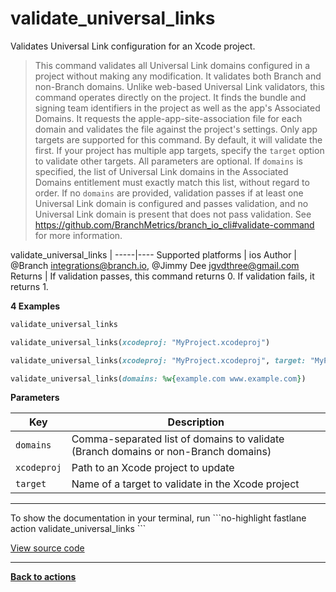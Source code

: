 # validate_universal_links


Validates Universal Link configuration for an Xcode project.




> This command validates all Universal Link domains configured in a project without making any
modification. It validates both Branch and non-Branch domains. Unlike web-based Universal
Link validators, this command operates directly on the project. It finds the bundle and
signing team identifiers in the project as well as the app's Associated Domains. It requests
the apple-app-site-association file for each domain and validates the file against the
project's settings.
Only app targets are supported for this command. By default, it will validate the first.
If your project has multiple app targets, specify the `target` option to validate other
targets.
All parameters are optional. If `domains` is specified, the list of Universal Link domains in
the Associated Domains entitlement must exactly match this list, without regard to order. If
no `domains` are provided, validation passes if at least one Universal Link domain is
configured and passes validation, and no Universal Link domain is present that does not pass
validation.
See https://github.com/BranchMetrics/branch_io_cli#validate-command for more information.



validate_universal_links |
-----|----
Supported platforms | ios
Author | @Branch <integrations@branch.io>, @Jimmy Dee <jgvdthree@gmail.com>
Returns | If validation passes, this command returns 0. If validation fails, it returns 1.



**4 Examples**

```ruby
validate_universal_links
```

```ruby
validate_universal_links(xcodeproj: "MyProject.xcodeproj")
```

```ruby
validate_universal_links(xcodeproj: "MyProject.xcodeproj", target: "MyProject")
```

```ruby
validate_universal_links(domains: %w{example.com www.example.com})
```





**Parameters**

Key | Description
----|------------
  `domains` | Comma-separated list of domains to validate (Branch domains or non-Branch domains)
  `xcodeproj` | Path to an Xcode project to update
  `target` | Name of a target to validate in the Xcode project




<hr />
To show the documentation in your terminal, run
```no-highlight
fastlane action validate_universal_links
```

<a href="https://github.com/fastlane/fastlane/blob/master/fastlane/lib/fastlane/actions/validate_universal_links.rb" target="_blank">View source code</a>

<hr />

<a href="/actions"><b>Back to actions</b></a>
